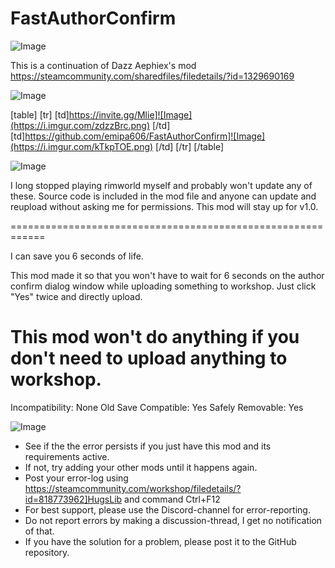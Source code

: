 # FastAuthorConfirm

![Image](https://i.imgur.com/WAEzk68.png)

This is a continuation of Dazz Aephiex&apos;s mod
https://steamcommunity.com/sharedfiles/filedetails/?id=1329690169

![Image](https://i.imgur.com/7Gzt3Rg.png)


[table]
	[tr]
		[td]https://invite.gg/Mlie]![Image](https://i.imgur.com/zdzzBrc.png)
[/td]
		[td]https://github.com/emipa606/FastAuthorConfirm]![Image](https://i.imgur.com/kTkpTOE.png)
[/td]
	[/tr]
[/table]
	
![Image](https://i.imgur.com/NOW7jU1.png)


I long stopped playing rimworld myself and probably won&apos;t update any of these. Source code is included in the mod file and anyone can update and reupload without asking me for permissions. This mod will stay up for v1.0.

============================================================

I can save you 6 seconds of life.

This mod made it so that you won&apos;t have to wait for 6 seconds on the author confirm dialog window while uploading something to workshop. Just click &quot;Yes&quot; twice and directly upload.

# This mod won&apos;t do anything if you don&apos;t need to upload anything to workshop.


Incompatibility: None
Old Save Compatible: Yes
Safely Removable: Yes


![Image](https://i.imgur.com/Rs6T6cr.png)



-  See if the the error persists if you just have this mod and its requirements active.
-  If not, try adding your other mods until it happens again.
-  Post your error-log using https://steamcommunity.com/workshop/filedetails/?id=818773962]HugsLib and command Ctrl+F12
-  For best support, please use the Discord-channel for error-reporting.
-  Do not report errors by making a discussion-thread, I get no notification of that.
-  If you have the solution for a problem, please post it to the GitHub repository.




